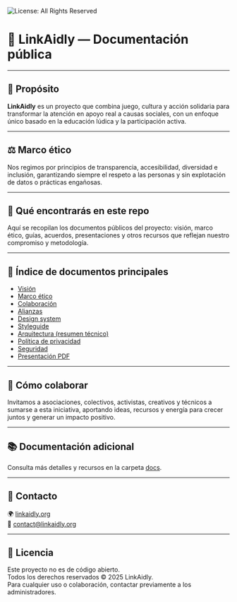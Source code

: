 
![License: All Rights Reserved](https://img.shields.io/badge/License-All%20Rights%20Reserved-red.svg)

# 🌿 LinkAidly — Documentación pública

---

## 🚀 Propósito
**LinkAidly** es un proyecto que combina juego, cultura y acción solidaria para transformar la atención en apoyo real a causas sociales, con un enfoque único basado en la educación lúdica y la participación activa.

---

## ⚖️ Marco ético
Nos regimos por principios de transparencia, accesibilidad, diversidad e inclusión, garantizando siempre el respeto a las personas y sin explotación de datos o prácticas engañosas.

---

## 📂 Qué encontrarás en este repo
Aquí se recopilan los documentos públicos del proyecto: visión, marco ético, guías, acuerdos, presentaciones y otros recursos que reflejan nuestro compromiso y metodología.

---

## 📑 Índice de documentos principales
- [Visión](./docs/vision.md)
- [Marco ético](./docs/marco-etico.md)
- [Colaboración](./docs/colaboracion.md)
- [Alianzas](./docs/alianzas.md)
- [Design system](./docs/design-system.md)
- [Styleguide](./docs/styleguide.md)
- [Arquitectura (resumen técnico)](./docs/architecture.md)
- [Política de privacidad](./docs/privacy.md)
- [Seguridad](./docs/security.md)
- [Presentación PDF](./docs/LinkAidly-Presentacion.pdf)

---

## 🤝 Cómo colaborar
Invitamos a asociaciones, colectivos, activistas, creativos y técnicos a sumarse a esta iniciativa, aportando ideas, recursos y energía para crecer juntos y generar un impacto positivo.

---

## 📚 Documentación adicional
Consulta más detalles y recursos en la carpeta [docs](./docs).

---

## 📩 Contacto
🌍 [linkaidly.org](https://linkaidly.org)  
📧 contact@linkaidly.org

---

## 📄 Licencia
Este proyecto no es de código abierto.  
Todos los derechos reservados © 2025 LinkAidly.  
Para cualquier uso o colaboración, contactar previamente a los administradores.